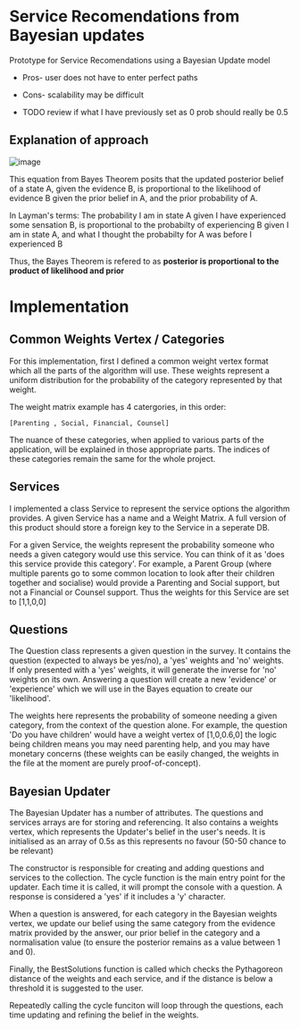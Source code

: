 # Service Recomendations from Bayesian updates

Prototype for Service Recomendations using a Bayesian Update model

- Pros- user does not have to enter perfect paths

- Cons- scalability may be difficult

- TODO review if what I have previously set as 0 prob should really be 0.5

## Explanation of approach

![image](https://user-images.githubusercontent.com/26506402/190587253-6b20b90b-365c-40ee-88cd-674a77b981b0.png)

This equation from Bayes Theorem posits that the updated posterior belief of a state A, given the evidence B, is proportional to the likelihood of evidence B given the prior belief in A, and the prior probability of A. 

In Layman's terms: The probability I am in state A given I have experienced some sensation B, is proportional to the probabilty of experiencing B given I am in state A, and what I thought the probabilty for A was before I experienced B

Thus, the Bayes Theorem is refered to as <b>posterior is proportional to the product of likelihood and prior</b>
# Implementation

## Common Weights Vertex / Categories
For this implementation, first I defined a common weight vertex format which all the parts of the algorithm will use. These weights represent a uniform distribution for the probability of the category represented by that weight.

The weight matrix example has 4 catergories, in this order:

`[Parenting , Social, Financial, Counsel]`

The nuance of these categories, when applied to various parts of the application, will be explained in those appropriate parts. The indices of these categories remain the same for the whole project.

## Services
I implemented a class Service to represent the service options the algorithm provides. A given Service has a name and a Weight Matrix. A full version of this product should store a foreign key to the Service in a seperate DB. 

For a given Service, the weights represent the probability someone who needs a given category would use this service. You can think of it as 'does this service provide this category'. For example, a Parent Group (where multiple parents go to some common location to look after their children together and socialise) would provide a Parenting and Social support, but not a Financial or Counsel support. Thus the weights for this Service are set to [1,1,0,0]

## Questions
The Question class represents a given question in the survey. It contains the question (expected to always be yes/no), a 'yes' weights and 'no' weights. If only presented with a 'yes' weights, it will generate the inverse for 'no' weights on its own. Answering a question will create a new 'evidence' or 'experience' which we will use in the Bayes equation to create our 'likelihood'.

The weights here represents the probability of someone needing a given category, from the context of the question alone. For example, the question 'Do you have children' would have a weight vertex of [1,0,0.6,0]  the logic being children means you may need parenting help, and you may have monetary concerns (these weights can be easily changed, the weights in the file at the moment are purely proof-of-concept).

## Bayesian Updater
The Bayesian Updater has a number of attributes. The questions and services arrays are for storing and referencing. It also contains a weights vertex, which represents the Updater's belief in the user's needs. It is initialised as an array of 0.5s as this represents no favour (50-50 chance to be relevant)

The constructor is responsible for creating and adding questions and services to the collection. The cycle function is the main entry point for the updater. Each time it is called, it will prompt the console with a question. A response is considered a 'yes' if it includes a 'y' character. 

When a question is answered, for each category in the Bayesian weights vertex, we update our belief using the same category from the evidence matrix provided by the answer, our prior belief in the category and a normalisation value (to ensure the posterior remains as a value between 1 and 0).

Finally, the BestSolutions function is called which checks the Pythagoreon distance of the weights and each service, and if the distance is below a threshold it is suggested to the user.

Repeatedly calling the cycle funciton will loop through the questions, each time updating and refining the belief in the weights.
